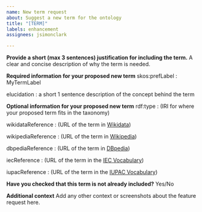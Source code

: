 ```yaml
---
name: New term request
about: Suggest a new term for the ontology
title: "[TERM]"
labels: enhancement
assignees: jsimonclark

---
```


**Provide a short (max 3 sentences) justification for including the term.**
A clear and concise description of why the term is needed.

**Required information for your proposed new term**
skos:prefLabel : MyTermLabel

elucidation : a short 1 sentence description of the concept behind the term

**Optional information for your proposed new term**
rdf:type : (IRI for where your proposed term fits in the taxonomy)

wikidataReference : (URL of the term in [Wikidata](https://www.wikidata.org/))

wikipediaReference : (URL of the term in [Wikipedia](https://www.wikipedia.org/))

dbpediaReference : (URL of the term in [DBpedia](https://www.dbpedia.org/))

iecReference : (URL of the term in the [IEC Vocabulary](https://www.electropedia.org/))

iupacReference : (URL of the term in the [IUPAC Vocabulary](https://goldbook.iupac.org/terms))

**Have you checked that this term is not already included?**
Yes/No

**Additional context**
Add any other context or screenshots about the feature request here.
